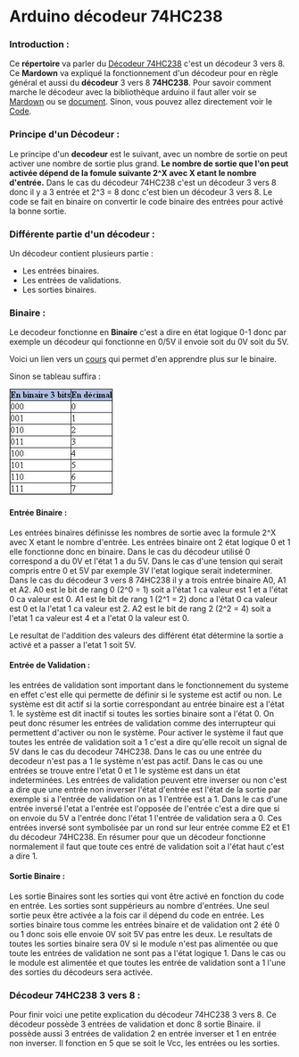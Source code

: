 # Arduino décodeur 74HC238

### Introduction :

Ce __répertoire__ va parler du [Décodeur 74HC238](https://github.com/J3R5/Arduino_decodeur/blob/main/datasheet/74HC238.PDF) c'est un décodeur 3 vers 8. Ce **Mardown** va expliqué la fonctionnement d'un décodeur pour en règle général et aussi du **décodeur** 3 vers 8 **74HC238**. Pour savoir comment marche le décodeur avec la bibliothèque arduino il faut aller voir se [Mardown]() ou se [document](). Sinon, vous pouvez allez directement voir le [Code]().

### Principe d'un Décodeur :

Le principe d'un **decodeur** est le suivant, avec un nombre de sortie on peut activer une nombre de sortie plus grand. **Le nombre de sortie que l'on peut activée dépend de la fomule suivante 2^X avec X etant le nombre d'entrée.** Dans le cas du décodeur 74HC238 c'est un décodeur 3 vers 8 donc il y a 3 entrée et 2^3 = 8 donc c'est bien un décodeur 3 vers 8. Le code se fait en binaire on convertir le code binaire des entrées pour activé la bonne sortie.

### Différente partie d'un décodeur :

Un décodeur contient plusieurs partie :

* Les entrées binaires.
* Les entrées de validations.
* Les sorties binaires.

### Binaire :

Le decodeur fonctionne en **Binaire** c'est a dire en état logique 0-1 donc par exemple un décodeur qui fonctionne en 0/5V il envoie soit du 0V soit du 5V. 

Voici un lien vers un [cours](https://lehollandaisvolant.net/tuto/bin/) qui permet d'en apprendre plus sur le binaire.

Sinon se tableau suffira :

![Tableau binaire 3 bits](https://github.com/J3R5/Arduino_decodeur/blob/main/datasheet/photo_tableau_binaire.png)

#### Entrée Binaire : 

Les entrées binaires définisse les nombres de sortie avec la formule 2^X avec X etant le nombre d'entrée. Les entrées binaire ont 2 état logique 0 et 1 elle fonctionne donc en binaire. Dans le cas du décodeur utilisé 0 correspond a du 0V et l'état 1 a du 5V. Dans le cas d'une tension qui serait compris entre 0 et 5V par exemple 3V l'etat logique serait indeterminer. Dans le cas du décodeur 3 vers 8 74HC238 il y a trois entrée binaire A0, A1 et A2. A0 est le bit de rang 0 (2^0 = 1) soit a l'état 1 ca valeur est 1 et a l'état 0 ca valeur est 0. A1 est le bit de rang 1 (2^1 = 2) donc a l'état 0 ca valeur est 0 et la l'etat 1 ca valeur est 2. A2 est le bit de rang 2 (2^2 = 4) soit a l'etat 1 ca valeur est 4 et a l'etat 0 la valeur est 0.

Le resultat de l'addition des valeurs des différent état détermine la sortie a activé et a passer a l'etat 1 soit 5V.

#### Entrée de Validation :

les entrées de validation sont important dans le fonctionnement du systeme en effet c'est elle qui permette de définir si le systeme est actif ou non. Le système est dit actif si la sortie correspondant au entrée binaire est a l'état 1. le système est dit inactif si toutes les sorties binaire sont a l'état 0. On peut donc résumer les entrées de validation comme des interrupteur qui permettent d'activer ou non le système. Pour activer le système il faut que toutes les entrée de validation soit a 1 c'est a dire qu'elle recoit un signal de 5V dans le cas du decodeur 74HC238. Dans le cas ou une entrée du decodeur n'est pas a 1 le système n'est pas actif. Dans le cas ou une entrées se trouve entre l'etat 0 et 1 le système est dans un état indeterminées. Les entrées de validation peuvent etre inverser ou non c'est a dire que une entrée non inverser l'état d'entrée est l'état de la sortie par exemple si a l'entrée de validation on as 1 l'entrée est a 1. Dans le cas d'une entrée inversé l'etat a l'entrée est l'opposée de l'entrée c'est a dire que si on envoie du 5V a l'entrée donc l'état 1 l'entrée de validation sera a 0. Ces entrées inversé sont symbolisée par un rond sur leur entrée comme E2 et E1 du décodeur 74HC238. En résumer pour que un décodeur fonctionne normalement il faut que toute ces entré de validation soit a l'état haut c'est a dire 1.

#### Sortie Binaire :

Les sortie Binaires sont les sorties qui vont être activé en fonction du code en entrée. Les sorties sont suppérieurs au nombre d'entrées. Une seul sortie peux être activée a la fois car il dépend du code en entrée. Les sorties binaire tous comme les entrées binaire et de validation ont 2 été 0 ou 1 donc sois elle envoie 0V soit 5V pas entre les deux. Le resultats de toutes les sorties binaire sera 0V si le module n'est pas alimentée ou que toute les entrées de validation ne sont pas a l'état logique 1. Dans le cas ou le module est alimentée et que toutes les entrée de validation sont a 1 l'une des sorties du décodeurs sera activée.

### Décodeur 74HC238 3 vers 8 :

Pour finir voici une petite explication du décodeur 74HC238 3 vers 8. Ce décodeur possède 3 entrées de validation et donc 8 sortie Binaire. il possède aussi 3 entrées de validation 2 en entrée inverser et 1 en entrée non inverser. Il fonction en 5 que se soit le Vcc, les entrées ou les sorties.




